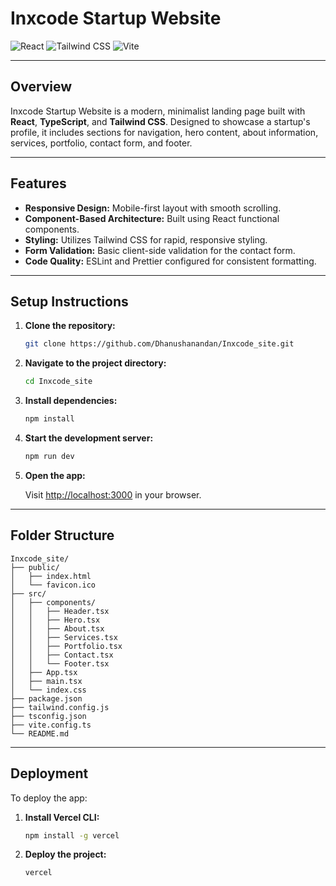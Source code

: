 
# Inxcode Startup Website

![React](https://img.shields.io/badge/React-61DAFB?style=flat&logo=react&logoColor=white)
![Tailwind CSS](https://img.shields.io/badge/Tailwind_CSS-38B2AC?style=flat&logo=tailwind-css&logoColor=white)
![Vite](https://img.shields.io/badge/Vite-646CFF?style=flat&logo=vite&logoColor=white)

---

## Overview

Inxcode Startup Website is a modern, minimalist landing page built with **React**, **TypeScript**, and **Tailwind CSS**. Designed to showcase a startup's profile, it includes sections for navigation, hero content, about information, services, portfolio, contact form, and footer.

---

## Features

- **Responsive Design:** Mobile-first layout with smooth scrolling.
- **Component-Based Architecture:** Built using React functional components.
- **Styling:** Utilizes Tailwind CSS for rapid, responsive styling.
- **Form Validation:** Basic client-side validation for the contact form.
- **Code Quality:** ESLint and Prettier configured for consistent formatting.

---

## Setup Instructions

1. **Clone the repository:**

   ```bash
   git clone https://github.com/Dhanushanandan/Inxcode_site.git
   ```

2. **Navigate to the project directory:**

   ```bash
   cd Inxcode_site
   ```

3. **Install dependencies:**

   ```bash
   npm install
   ```

4. **Start the development server:**

   ```bash
   npm run dev
   ```

5. **Open the app:**

   Visit [http://localhost:3000](http://localhost:3000) in your browser.

---

## Folder Structure

```plaintext
Inxcode_site/
├── public/
│   ├── index.html
│   └── favicon.ico
├── src/
│   ├── components/
│   │   ├── Header.tsx
│   │   ├── Hero.tsx
│   │   ├── About.tsx
│   │   ├── Services.tsx
│   │   ├── Portfolio.tsx
│   │   ├── Contact.tsx
│   │   └── Footer.tsx
│   ├── App.tsx
│   ├── main.tsx
│   └── index.css
├── package.json
├── tailwind.config.js
├── tsconfig.json
├── vite.config.ts
└── README.md
```

---

## Deployment

To deploy the app:

1. **Install Vercel CLI:**

   ```bash
   npm install -g vercel
   ```

2. **Deploy the project:**

   ```bash
   vercel
   ```

